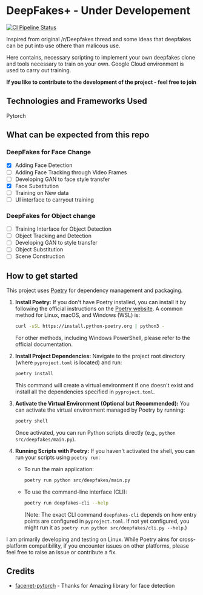 # DeepFakes+ - Under Developement

[![CI Pipeline Status](https://github.com/arcslash/deepfakes/actions/workflows/ci.yml/badge.svg)](https://github.com/arcslash/deepfakes/actions)

Inspired from original /r/Deepfakes thread and some ideas that deepfakes can be put into use othere than malicous use.


Here contains, necessary scripting to implement your own deepfakes clone and tools necessary to train on your own.
Google Cloud environment is used to carry out training.

**If you like to contribute to the development of the project - feel free to join**

## Technologies and Frameworks Used
Pytorch


## What can be expected from this repo

### DeepFakes for Face Change
- [x] Adding Face Detection
- [ ] Adding Face Tracking through Video Frames
- [ ] Developing GAN to face style transfer
- [x] Face Substitution
- [ ] Training on New data
- [ ] UI interface to carryout training

### DeepFakes for Object change
- [ ] Training Interface for Object Detection
- [ ] Object Tracking and Detection
- [ ] Developing GAN to style transfer
- [ ] Object Substitution
- [ ] Scene Construction

## How to get started

This project uses [Poetry](https://python-poetry.org/) for dependency management and packaging.

1.  **Install Poetry:**
    If you don't have Poetry installed, you can install it by following the official instructions on the [Poetry website](https://python-poetry.org/docs/#installation).
    A common method for Linux, macOS, and Windows (WSL) is:
    ```bash
    curl -sSL https://install.python-poetry.org | python3 -
    ```
    For other methods, including Windows PowerShell, please refer to the official documentation.

2.  **Install Project Dependencies:**
    Navigate to the project root directory (where `pyproject.toml` is located) and run:
    ```bash
    poetry install
    ```
    This command will create a virtual environment if one doesn't exist and install all the dependencies specified in `pyproject.toml`.

3.  **Activate the Virtual Environment (Optional but Recommended):**
    You can activate the virtual environment managed by Poetry by running:
    ```bash
    poetry shell
    ```
    Once activated, you can run Python scripts directly (e.g., `python src/deepfakes/main.py`).

4.  **Running Scripts with Poetry:**
    If you haven't activated the shell, you can run your scripts using `poetry run`:
    *   To run the main application:
        ```bash
        poetry run python src/deepfakes/main.py
        ```
    *   To use the command-line interface (CLI):
        ```bash
        poetry run deepfakes-cli --help
        ```
        (Note: The exact CLI command `deepfakes-cli` depends on how entry points are configured in `pyproject.toml`. If not yet configured, you might run it as `poetry run python src/deepfakes/cli.py --help`.)

I am primarily developing and testing on Linux. While Poetry aims for cross-platform compatibility, if you encounter issues on other platforms, please feel free to raise an issue or contribute a fix.

## Credits

* [facenet-pytorch](https://github.com/timesler/facenet-pytorch) - Thanks for Amazing library for face detection
